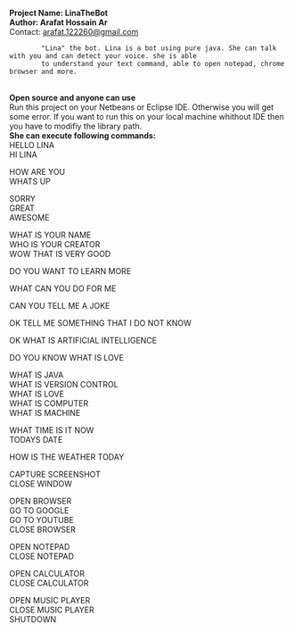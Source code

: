 **Project Name: LinaTheBot**<br>
**Author: Arafat Hossain Ar**<br>
Contact: arafat.122260@gmail.com<br>

            "Lina" the bot. Lina is a bot using pure java. She can talk with you and can detect your voice. she is able
            to understand your text command, able to open notepad, chrome browser and more.

<br>**Open source and anyone can use**<br>
       Run this project on your Netbeans or Eclipse IDE. Otherwise you will get some error. If you want to run this
        on your local machine whithout IDE then you have to modifiy the library path.<br>
**She can execute following commands:**<br>
HELLO LINA<br>
HI LINA<br>

HOW ARE YOU<br>
WHATS UP<br>

SORRY<br>
GREAT<br>
AWESOME<br>

WHAT IS YOUR NAME<br>
WHO IS YOUR CREATOR<br>
WOW THAT IS VERY GOOD<br>

DO YOU WANT TO LEARN MORE<br>

WHAT CAN YOU DO FOR ME<br>

CAN YOU TELL ME A JOKE<br>

OK TELL ME SOMETHING THAT I DO NOT KNOW<br>

OK WHAT IS ARTIFICIAL INTELLIGENCE<br>

DO YOU KNOW WHAT IS LOVE<br>

WHAT IS JAVA<br>
WHAT IS VERSION CONTROL<br>
WHAT IS LOVE<br>
WHAT IS COMPUTER<br>
WHAT IS MACHINE<br>

WHAT TIME IS IT NOW<br>
TODAYS DATE<br>

HOW IS THE WEATHER TODAY<br>

CAPTURE SCREENSHOT<br>
CLOSE WINDOW<br>

OPEN BROWSER<br>
GO TO GOOGLE<br>
GO TO YOUTUBE<br>
CLOSE BROWSER<br>

OPEN NOTEPAD<br>
CLOSE NOTEPAD<br>

OPEN CALCULATOR<br>
CLOSE CALCULATOR<br>

OPEN MUSIC PLAYER<br>
CLOSE MUSIC PLAYER<br>
SHUTDOWN<br>

